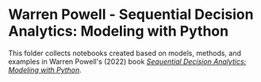 # Warren Powell - Sequential Decision Analytics: Modeling with Python

This folder collects notebooks created based on models, methods, and examples in Warren Powell's (2022) book [*Sequential Decision Analytics: Modeling with Python*](https://castle.princeton.edu/sdamodeling/).